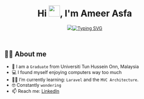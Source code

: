 <h1 align="center">Hi <img src="https://media.giphy.com/media/hvRJCLFzcasrR4ia7z/giphy.gif" width="35">, I'm Ameer Asfa</h1>
<p align="center">
  <a href="https://github.com/DenverCoder1/readme-typing-svg"><img src="https://git.io/typing-svg"><img src="https://readme-typing-svg.herokuapp.com?font=Fira+Code&pause=1000&color=189EF7&width=435&lines=Software+Engineering+Student;Aspiring+Developer;Have+no+idea+what's+going+on" alt="Typing SVG"></a>
</p>


<br>

## :sassy_man:  About me
- :school: I am a `Graduate` from Universiti Tun Hussein Onn, Malaysia
- :computer: I found myself enjoying computers way too much
- :student: I’m currently learning: `Laravel` and the `MVC Architecture`.
- :nerd_face: Constantly `wondering`
- :mailbox: Reach me: <a href="https://www.linkedin.com/in/ameer-asfa/">LinkedIn</a>

